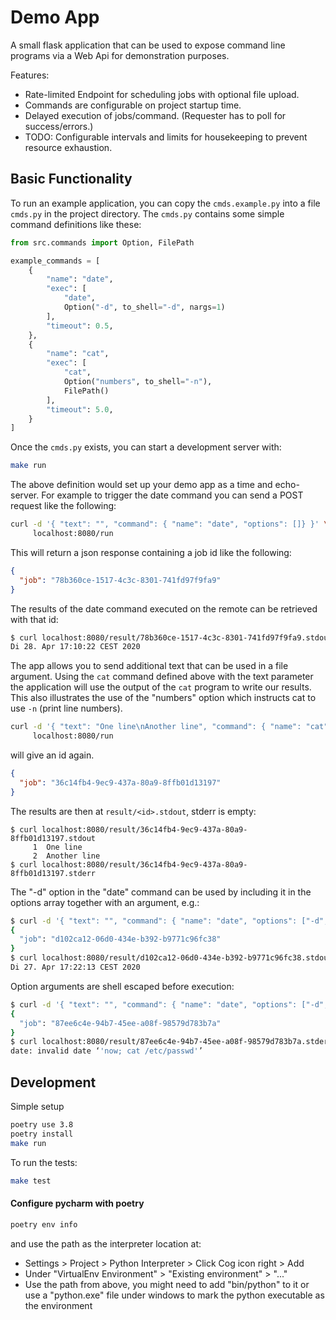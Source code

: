 
# Demo App

A small flask application that can be used to expose command line programs via a Web Api for demonstration purposes.

Features:

* Rate-limited Endpoint for scheduling jobs with optional file upload.
* Commands are configurable on project startup time.
* Delayed execution of jobs/command. (Requester has to poll for success/errors.)
* TODO: Configurable intervals and limits for housekeeping to prevent resource exhaustion.


## Basic Functionality

To run an example application, you can copy the `cmds.example.py` into a file `cmds.py` in the project directory. The `cmds.py` contains some simple command definitions like these:

```python
from src.commands import Option, FilePath

example_commands = [
    {
        "name": "date",
        "exec": [
            "date",
            Option("-d", to_shell="-d", nargs=1)
        ],
        "timeout": 0.5,
    },
    {
        "name": "cat",
        "exec": [
            "cat",
            Option("numbers", to_shell="-n"),
            FilePath()
        ],
        "timeout": 5.0,
    }
]
```

Once the `cmds.py` exists, you can start a development server with:

```bash
make run
```

The above definition would set up your demo app as a time and echo-server. For example to trigger the date command you can send a POST request like the following:

```bash
curl -d '{ "text": "", "command": { "name": "date", "options": []} }' \
     localhost:8080/run
```

This will return a  json response containing a job id like the following:

```json
{
  "job": "78b360ce-1517-4c3c-8301-741fd97f9fa9"
}
```

The results of the date command executed on the remote can be retrieved with that id:

```bash
$ curl localhost:8080/result/78b360ce-1517-4c3c-8301-741fd97f9fa9.stdout
Di 28. Apr 17:10:22 CEST 2020
```

The app allows you to send additional text that can be used in a file argument. Using the `cat` command defined above with the text parameter the application will use the output of the `cat` program to write our results. This also illustrates the use of the "numbers" option which instructs cat to use `-n` (print line numbers).

```bash
curl -d '{ "text": "One line\nAnother line", "command": { "name": "cat", "options": [ "numbers" ]} }' \
     localhost:8080/run
```

will give an id again.

```json
{
  "job": "36c14fb4-9ec9-437a-80a9-8ffb01d13197"
}
```

The results are then at `result/<id>.stdout`, stderr is empty:

```
$ curl localhost:8080/result/36c14fb4-9ec9-437a-80a9-8ffb01d13197.stdout
     1	One line
     2	Another line
$ curl localhost:8080/result/36c14fb4-9ec9-437a-80a9-8ffb01d13197.stderr
```

The "-d" option in the "date" command can be used by including it in the options array together with an argument, e.g.:

```bash
$ curl -d '{ "text": "", "command": { "name": "date", "options": ["-d", "yesterday"]} }' localhost:8080/run
{
  "job": "d102ca12-06d0-434e-b392-b9771c96fc38"
}
$ curl localhost:8080/result/d102ca12-06d0-434e-b392-b9771c96fc38.stdout
Di 27. Apr 17:22:13 CEST 2020
```

Option arguments are shell escaped before execution:

```bash
$ curl -d '{ "text": "", "command": { "name": "date", "options": ["-d", "now; cat /etc/passwd"]} }' localhost:8080/run
{
  "job": "87ee6c4e-94b7-45ee-a08f-98579d783b7a"
}
$ curl localhost:8080/result/87ee6c4e-94b7-45ee-a08f-98579d783b7a.stderr
date: invalid date ‘'now; cat /etc/passwd'’
```


## Development

Simple setup

```bash
poetry use 3.8
poetry install
make run
```

To run the tests:

```bash
make test
```

#### Configure pycharm with poetry

```bash
poetry env info
```

and use the path as the interpreter location at:

* Settings > Project > Python Interpreter > Click Cog icon right > Add
* Under "VirtualEnv Environment" > "Existing environment" > "..."
* Use the path from above, you might need to add "bin/python" to it or use a "python.exe" file under windows to mark the python executable as the environment
